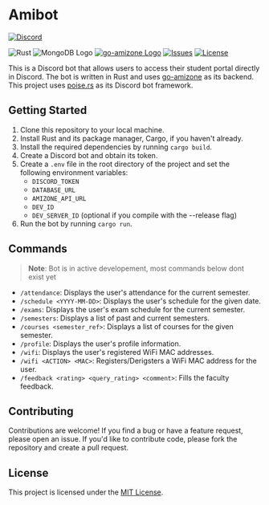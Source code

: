 # Amibot

[![Discord](https://img.shields.io/static/v1?logo=Discord&logoColor=fff&labelColor=5562ea&label=Amibot%20Early%20Access&message=⬅️%20Click%20to%20use%20&color=50524f)](https://discord.gg/T9ZDVTw4mQ)

![Rust](https://img.shields.io/badge/Rust-%23000000.svg?style=flat&logo=rust&logoColor=white)
![MongoDB Logo](https://img.shields.io/badge/-MongoDB-47A248?logo=MongoDB&logoColor=fff)
[![go-amizone Logo](https://img.shields.io/badge/go%20amizone-2D8CFF?logo=go&logoColor=white)](https://github.com/ditsuke/go-amizone)
[![Issues](https://img.shields.io/github/issues/blonteractor/discord-amibot?logo=github)](https://github.com/blonteractor/discord-amibot/issues)
[![License](https://img.shields.io/github/license/Blonteractor/discord-amibot)](./LICENSE)

This is a Discord bot that allows users to access their student portal directly in Discord. The bot is written in Rust and uses [go-amizone](https://github.com/ditsuke/go-amizone) as its backend.
This project uses [poise.rs](https://github.com/serenity-rs/poise) as its Discord bot framework.

## Getting Started

1. Clone this repository to your local machine.
2. Install Rust and its package manager, Cargo, if you haven't already.
3. Install the required dependencies by running `cargo build`.
4. Create a Discord bot and obtain its token.
5. Create a `.env` file in the root directory of the project and set the following environment variables:
    - `DISCORD_TOKEN`
    - `DATABASE_URL`
    - `AMIZONE_API_URL`
    - `DEV_ID`
    - `DEV_SERVER_ID` (optional if you compile with the --release flag)
6. Run the bot by running `cargo run`.

## Commands

> **Note**: Bot is in active developement, most commands below dont exist yet

- `/attendance`: Displays the user's attendance for the current semester.
- `/schedule <YYYY-MM-DD>`: Displays the user's schedule for the given date.
- `/exams`: Displays the user's exam schedule for the current semester.
- `/semesters`: Displays a list of past and current semesters.
- `/courses <semester_ref>`: Displays a list of courses for the given semester.
- `/profile`: Displays the user's profile information.
- `/wifi`: Displays the user's registered WiFi MAC addresses.
- `/wifi <ACTION> <MAC>`: Registers/Derigsters a WiFi MAC address for the user.
- `/feedback <rating> <query_rating> <comment>`: Fills the faculty feedback.

## Contributing

Contributions are welcome! If you find a bug or have a feature request, please open an issue. If you'd like to contribute code, please fork the repository and create a pull request.

## License

This project is licensed under the [MIT License](./LICENSE).